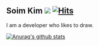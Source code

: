 ## Soim Kim ![](https://komarev.com/ghpvc/?username=soimkim&label=Profile+views) [![Hits](https://hits.seeyoufarm.com/api/count/incr/badge.svg?url=https%3A%2F%2Fgithub.com%2Fsoimkim%2Fsoimkim&count_bg=%2379C83D&title_bg=%23555555&icon=&icon_color=%23E7E7E7&title=hits&edge_flat=false)](https://hits.seeyoufarm.com)

I am a developer who likes to draw. 

[![Anurag's github stats](https://github-readme-stats.vercel.app/api?username=soimkim)](https://github.com/anuraghazra/github-readme-stats)

